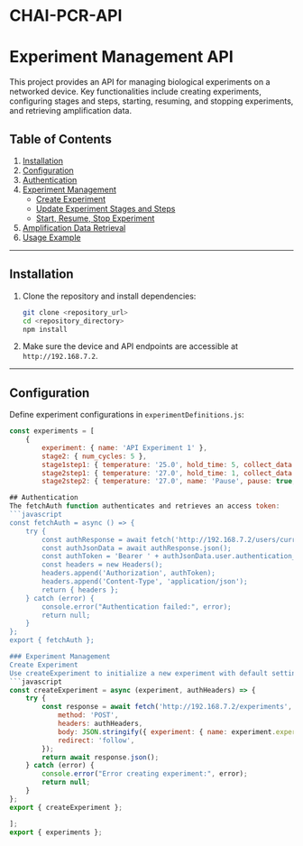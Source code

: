 # CHAI-PCR-API
# Experiment Management API

This project provides an API for managing biological experiments on a networked device. Key functionalities include creating experiments, configuring stages and steps, starting, resuming, and stopping experiments, and retrieving amplification data.

## Table of Contents
1. [Installation](#installation)
2. [Configuration](#configuration)
3. [Authentication](#authentication)
4. [Experiment Management](#experiment-management)
    - [Create Experiment](#create-experiment)
    - [Update Experiment Stages and Steps](#update-experiment-stages-and-steps)
    - [Start, Resume, Stop Experiment](#start-resume-stop-experiment)
5. [Amplification Data Retrieval](#amplification-data-retrieval)
6. [Usage Example](#usage-example)

---

## Installation
1. Clone the repository and install dependencies:
    ```bash
    git clone <repository_url>
    cd <repository_directory>
    npm install
    ```
2. Make sure the device and API endpoints are accessible at `http://192.168.7.2`.

---

## Configuration
Define experiment configurations in `experimentDefinitions.js`:
```javascript
const experiments = [
    {
        experiment: { name: 'API Experiment 1' },
        stage2: { num_cycles: 5 },
        stage1step1: { temperature: '25.0', hold_time: 5, collect_data: true },
        stage2step1: { temperature: '27.0', hold_time: 1, collect_data: true },
        stage2step2: { temperature: '27.0', name: 'Pause', pause: true, collect_data: false },

## Authentication
The fetchAuth function authenticates and retrieves an access token:
```javascript
const fetchAuth = async () => {
    try {
        const authResponse = await fetch('http://192.168.7.2/users/current');
        const authJsonData = await authResponse.json();
        const authToken = 'Bearer ' + authJsonData.user.authentication_token.toString();
        const headers = new Headers();
        headers.append('Authorization', authToken);
        headers.append('Content-Type', 'application/json');
        return { headers };
    } catch (error) {
        console.error("Authentication failed:", error);
        return null;
    }
};
export { fetchAuth };

### Experiment Management
Create Experiment
Use createExperiment to initialize a new experiment with default settings:
```javascript
const createExperiment = async (experiment, authHeaders) => {
    try {
        const response = await fetch('http://192.168.7.2/experiments', {
            method: 'POST',
            headers: authHeaders,
            body: JSON.stringify({ experiment: { name: experiment.experiment.name } }),
            redirect: 'follow',
        });
        return await response.json();
    } catch (error) {
        console.error("Error creating experiment:", error);
        return null;
    }
};
export { createExperiment };

];
export { experiments };
